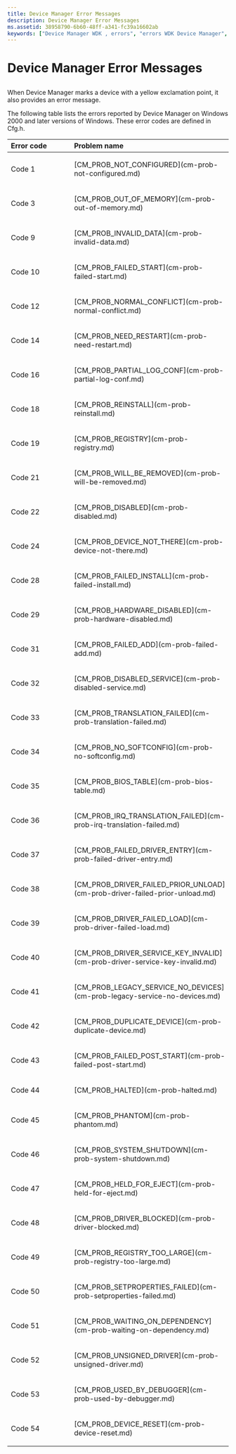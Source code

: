 ```yaml
---
title: Device Manager Error Messages
description: Device Manager Error Messages
ms.assetid: 38958790-6b60-48ff-a341-fc39a16602ab
keywords: ["Device Manager WDK , errors", "errors WDK Device Manager", "yellow exclamation point WDK Device Manager", "messages WDK Device Manager"]
---
```


# Device Manager Error Messages


## <a href="" id="ddk-device-manager-error-messages-dg"></a>


When Device Manager marks a device with a yellow exclamation point, it also provides an error message.

The following table lists the errors reported by Device Manager on Windows 2000 and later versions of Windows. These error codes are defined in Cfg.h.

<table>
<colgroup>
<col width="50%" />
<col width="50%" />
</colgroup>
<thead>
<tr class="header">
<th align="left">Error code</th>
<th align="left">Problem name</th>
</tr>
</thead>
<tbody>
<tr class="odd">
<td align="left"><p>Code 1</p></td>
<td align="left"><p>[CM_PROB_NOT_CONFIGURED](cm-prob-not-configured.md)</p></td>
</tr>
<tr class="even">
<td align="left"><p>Code 3</p></td>
<td align="left"><p>[CM_PROB_OUT_OF_MEMORY](cm-prob-out-of-memory.md)</p></td>
</tr>
<tr class="odd">
<td align="left"><p>Code 9</p></td>
<td align="left"><p>[CM_PROB_INVALID_DATA](cm-prob-invalid-data.md)</p></td>
</tr>
<tr class="even">
<td align="left"><p>Code 10</p></td>
<td align="left"><p>[CM_PROB_FAILED_START](cm-prob-failed-start.md)</p></td>
</tr>
<tr class="odd">
<td align="left"><p>Code 12</p></td>
<td align="left"><p>[CM_PROB_NORMAL_CONFLICT](cm-prob-normal-conflict.md)</p></td>
</tr>
<tr class="even">
<td align="left"><p>Code 14</p></td>
<td align="left"><p>[CM_PROB_NEED_RESTART](cm-prob-need-restart.md)</p></td>
</tr>
<tr class="odd">
<td align="left"><p>Code 16</p></td>
<td align="left"><p>[CM_PROB_PARTIAL_LOG_CONF](cm-prob-partial-log-conf.md)</p></td>
</tr>
<tr class="even">
<td align="left"><p>Code 18</p></td>
<td align="left"><p>[CM_PROB_REINSTALL](cm-prob-reinstall.md)</p></td>
</tr>
<tr class="odd">
<td align="left"><p>Code 19</p></td>
<td align="left"><p>[CM_PROB_REGISTRY](cm-prob-registry.md)</p></td>
</tr>
<tr class="even">
<td align="left"><p>Code 21</p></td>
<td align="left"><p>[CM_PROB_WILL_BE_REMOVED](cm-prob-will-be-removed.md)</p></td>
</tr>
<tr class="odd">
<td align="left"><p>Code 22</p></td>
<td align="left"><p>[CM_PROB_DISABLED](cm-prob-disabled.md)</p></td>
</tr>
<tr class="even">
<td align="left"><p>Code 24</p></td>
<td align="left"><p>[CM_PROB_DEVICE_NOT_THERE](cm-prob-device-not-there.md)</p></td>
</tr>
<tr class="odd">
<td align="left"><p>Code 28</p></td>
<td align="left"><p>[CM_PROB_FAILED_INSTALL](cm-prob-failed-install.md)</p></td>
</tr>
<tr class="even">
<td align="left"><p>Code 29</p></td>
<td align="left"><p>[CM_PROB_HARDWARE_DISABLED](cm-prob-hardware-disabled.md)</p></td>
</tr>
<tr class="odd">
<td align="left"><p>Code 31</p></td>
<td align="left"><p>[CM_PROB_FAILED_ADD](cm-prob-failed-add.md)</p></td>
</tr>
<tr class="even">
<td align="left"><p>Code 32</p></td>
<td align="left"><p>[CM_PROB_DISABLED_SERVICE](cm-prob-disabled-service.md)</p></td>
</tr>
<tr class="odd">
<td align="left"><p>Code 33</p></td>
<td align="left"><p>[CM_PROB_TRANSLATION_FAILED](cm-prob-translation-failed.md)</p></td>
</tr>
<tr class="even">
<td align="left"><p>Code 34</p></td>
<td align="left"><p>[CM_PROB_NO_SOFTCONFIG](cm-prob-no-softconfig.md)</p></td>
</tr>
<tr class="odd">
<td align="left"><p>Code 35</p></td>
<td align="left"><p>[CM_PROB_BIOS_TABLE](cm-prob-bios-table.md)</p></td>
</tr>
<tr class="even">
<td align="left"><p>Code 36</p></td>
<td align="left"><p>[CM_PROB_IRQ_TRANSLATION_FAILED](cm-prob-irq-translation-failed.md)</p></td>
</tr>
<tr class="odd">
<td align="left"><p>Code 37</p></td>
<td align="left"><p>[CM_PROB_FAILED_DRIVER_ENTRY](cm-prob-failed-driver-entry.md)</p></td>
</tr>
<tr class="even">
<td align="left"><p>Code 38</p></td>
<td align="left"><p>[CM_PROB_DRIVER_FAILED_PRIOR_UNLOAD](cm-prob-driver-failed-prior-unload.md)</p></td>
</tr>
<tr class="odd">
<td align="left"><p>Code 39</p></td>
<td align="left"><p>[CM_PROB_DRIVER_FAILED_LOAD](cm-prob-driver-failed-load.md)</p></td>
</tr>
<tr class="even">
<td align="left"><p>Code 40</p></td>
<td align="left"><p>[CM_PROB_DRIVER_SERVICE_KEY_INVALID](cm-prob-driver-service-key-invalid.md)</p></td>
</tr>
<tr class="odd">
<td align="left"><p>Code 41</p></td>
<td align="left"><p>[CM_PROB_LEGACY_SERVICE_NO_DEVICES](cm-prob-legacy-service-no-devices.md)</p></td>
</tr>
<tr class="even">
<td align="left"><p>Code 42</p></td>
<td align="left"><p>[CM_PROB_DUPLICATE_DEVICE](cm-prob-duplicate-device.md)</p></td>
</tr>
<tr class="odd">
<td align="left"><p>Code 43</p></td>
<td align="left"><p>[CM_PROB_FAILED_POST_START](cm-prob-failed-post-start.md)</p></td>
</tr>
<tr class="even">
<td align="left"><p>Code 44</p></td>
<td align="left"><p>[CM_PROB_HALTED](cm-prob-halted.md)</p></td>
</tr>
<tr class="odd">
<td align="left"><p>Code 45</p></td>
<td align="left"><p>[CM_PROB_PHANTOM](cm-prob-phantom.md)</p></td>
</tr>
<tr class="even">
<td align="left"><p>Code 46</p></td>
<td align="left"><p>[CM_PROB_SYSTEM_SHUTDOWN](cm-prob-system-shutdown.md)</p></td>
</tr>
<tr class="odd">
<td align="left"><p>Code 47</p></td>
<td align="left"><p>[CM_PROB_HELD_FOR_EJECT](cm-prob-held-for-eject.md)</p></td>
</tr>
<tr class="even">
<td align="left"><p>Code 48</p></td>
<td align="left"><p>[CM_PROB_DRIVER_BLOCKED](cm-prob-driver-blocked.md)</p></td>
</tr>
<tr class="odd">
<td align="left"><p>Code 49</p></td>
<td align="left"><p>[CM_PROB_REGISTRY_TOO_LARGE](cm-prob-registry-too-large.md)</p></td>
</tr>
<tr class="even">
<td align="left"><p>Code 50</p></td>
<td align="left"><p>[CM_PROB_SETPROPERTIES_FAILED](cm-prob-setproperties-failed.md)</p></td>
</tr>
<tr class="odd">
<td align="left"><p>Code 51</p></td>
<td align="left"><p>[CM_PROB_WAITING_ON_DEPENDENCY](cm-prob-waiting-on-dependency.md)</p></td>
</tr>
<tr class="even">
<td align="left"><p>Code 52</p></td>
<td align="left"><p>[CM_PROB_UNSIGNED_DRIVER](cm-prob-unsigned-driver.md)</p></td>
</tr>
<tr class="odd">
<td align="left"><p>Code 53</p></td>
<td align="left"><p>[CM_PROB_USED_BY_DEBUGGER](cm-prob-used-by-debugger.md)</p></td>
</tr>
<tr class="even">
<td align="left"><p>Code 54</p></td>
<td align="left"><p>[CM_PROB_DEVICE_RESET](cm-prob-device-reset.md)</p></td>
</tr>
</tbody>
</table>

 

 

 





